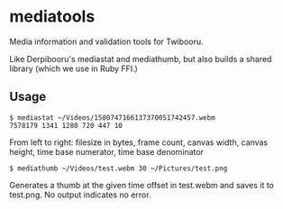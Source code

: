 # mediatools
Media information and validation tools for Twibooru.

Like Derpibooru's mediastat and mediathumb, but also builds a shared library (which we use in Ruby FFI.)

## Usage
```
$ mediastat ~/Videos/1580747166137370051742457.webm
7578179 1341 1280 720 447 10
```

From left to right: filesize in bytes, frame count, canvas width, canvas height, time base numerator, time base denominator

```
$ mediathumb ~/Videos/test.webm 30 ~/Pictures/test.png
```

Generates a thumb at the given time offset in test.webm and saves it to test.png. No output indicates no error.
